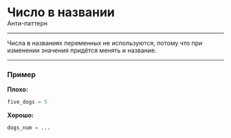 
<div class="sticky-header">
  <div>
    <h1 style="margin: 0;">Число в названии</h1>
    <p style="margin: 0;">Анти-паттерн</p>
  </div>
</div>

***

Числа в названиях переменных не используются, потому что при изменении значения придётся менять и название.

***

### Пример 

**Плохо:**
```python
five_dogs = 5
```
**Хорошо:**
```python
dogs_num = ...
```

